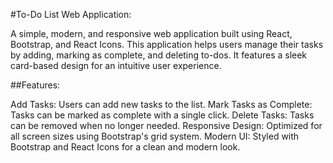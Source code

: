 #To-Do List Web Application:

A simple, modern, and responsive web application built using React, Bootstrap, and React Icons. This application helps users manage their tasks by adding, marking as complete, and deleting to-dos. It features a sleek card-based design for an intuitive user experience.

##Features:

Add Tasks: Users can add new tasks to the list.
Mark Tasks as Complete: Tasks can be marked as complete with a single click.
Delete Tasks: Tasks can be removed when no longer needed.
Responsive Design: Optimized for all screen sizes using Bootstrap's grid system.
Modern UI: Styled with Bootstrap and React Icons for a clean and modern look.
